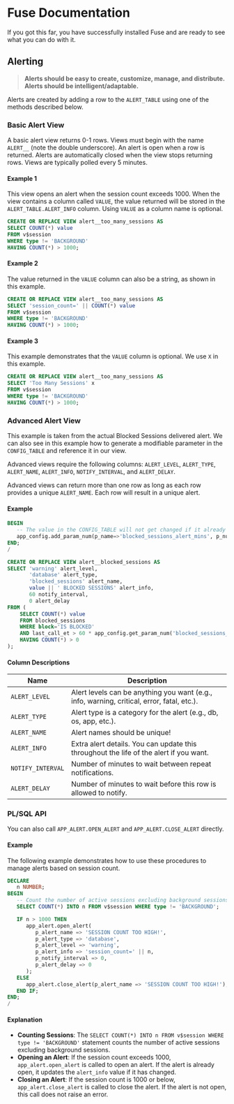 # Fuse Documentation

If you got this far, you have successfully installed Fuse and are ready to see what you can do with it.

## Alerting

> **Alerts should be easy to create, customize, manage, and distribute. Alerts should be intelligent/adaptable.**

Alerts are created by adding a row to the `ALERT_TABLE` using one of the methods described below.

### Basic Alert View

A basic alert view returns 0-1 rows. Views must begin with the name `ALERT__` (note the double underscore). An alert is open when a row is returned. Alerts are automatically closed when the view stops returning rows. Views are typically polled every 5 minutes.

#### Example 1

This view opens an alert when the session count exceeds 1000. When the view contains a column called `VALUE`, the value returned will be stored in the `ALERT_TABLE.ALERT_INFO` column. Using `VALUE` as a column name is optional.

```sql
CREATE OR REPLACE VIEW alert__too_many_sessions AS 
SELECT COUNT(*) value 
FROM v$session
WHERE type != 'BACKGROUND'
HAVING COUNT(*) > 1000;
```

#### Example 2

The value returned in the `VALUE` column can also be a string, as shown in this example.

```sql
CREATE OR REPLACE VIEW alert__too_many_sessions AS 
SELECT 'session_count=' || COUNT(*) value 
FROM v$session
WHERE type != 'BACKGROUND'
HAVING COUNT(*) > 1000;
```

#### Example 3

This example demonstrates that the `VALUE` column is optional. We use `X` in this example.

```sql
CREATE OR REPLACE VIEW alert__too_many_sessions AS 
SELECT 'Too Many Sessions' x 
FROM v$session 
WHERE type != 'BACKGROUND'
HAVING COUNT(*) > 1000;
```

### Advanced Alert View

This example is taken from the actual Blocked Sessions delivered alert. We can also see in this example how to generate a modifiable parameter in the `CONFIG_TABLE` and reference it in our view.

Advanced views require the following columns: `ALERT_LEVEL`, `ALERT_TYPE`, `ALERT_NAME`, `ALERT_INFO`, `NOTIFY_INTERVAL`, and `ALERT_DELAY`.

Advanced views can return more than one row as long as each row provides a unique `ALERT_NAME`.  Each row will result in a unique alert.

#### Example 

```sql
BEGIN
   -- The value in the CONFIG_TABLE will not get changed if it already exists.
   app_config.add_param_num(p_name=>'blocked_sessions_alert_mins', p_num=>5);
END;
/

CREATE OR REPLACE VIEW alert__blocked_sessions AS 
SELECT 'warning' alert_level,
       'database' alert_type,
       'blocked_sessions' alert_name,
       value || ' BLOCKED SESSIONS' alert_info,
       60 notify_interval,
       0 alert_delay
FROM (
    SELECT COUNT(*) value
    FROM blocked_sessions
    WHERE block='IS BLOCKED' 
    AND last_call_et > 60 * app_config.get_param_num('blocked_sessions_alert_mins', 5)
    HAVING COUNT(*) > 0
);
```

#### Column Descriptions

| Name            | Description                                                                                         |
|-----------------|-----------------------------------------------------------------------------------------------------|
| `ALERT_LEVEL`   | Alert levels can be anything you want (e.g., info, warning, critical, error, fatal, etc.).          |
| `ALERT_TYPE`    | Alert type is a category for the alert (e.g., db, os, app, etc.).                                   |
| `ALERT_NAME`    | Alert names should be unique!                                                                       |
| `ALERT_INFO`    | Extra alert details. You can update this throughout the life of the alert if you want.              |
| `NOTIFY_INTERVAL` | Number of minutes to wait between repeat notifications.                                              |
| `ALERT_DELAY`   | Number of minutes to wait before this row is allowed to notify.                                      |

### PL/SQL API

You can also call `APP_ALERT.OPEN_ALERT` and `APP_ALERT.CLOSE_ALERT` directly.

#### Example

The following example demonstrates how to use these procedures to manage alerts based on session count.

```sql
DECLARE
   n NUMBER;
BEGIN
   -- Count the number of active sessions excluding background sessions.
   SELECT COUNT(*) INTO n FROM v$session WHERE type != 'BACKGROUND';

   IF n > 1000 THEN 
      app_alert.open_alert(
         p_alert_name => 'SESSION COUNT TOO HIGH!',
         p_alert_type => 'database',
         p_alert_level => 'warning',
         p_alert_info => 'session_count=' || n,
         p_notify_interval => 0,
         p_alert_delay => 0
      );
   ELSE 
      app_alert.close_alert(p_alert_name => 'SESSION COUNT TOO HIGH!');
   END IF;
END;
/
```

#### Explanation

- **Counting Sessions**: The `SELECT COUNT(*) INTO n FROM v$session WHERE type != 'BACKGROUND'` statement counts the number of active sessions excluding background sessions.
- **Opening an Alert**: If the session count exceeds 1000, `app_alert.open_alert` is called to open an alert. If the alert is already open, it updates the `alert_info` value if it has changed.
- **Closing an Alert**: If the session count is 1000 or below, `app_alert.close_alert` is called to close the alert. If the alert is not open, this call does not raise an error.
